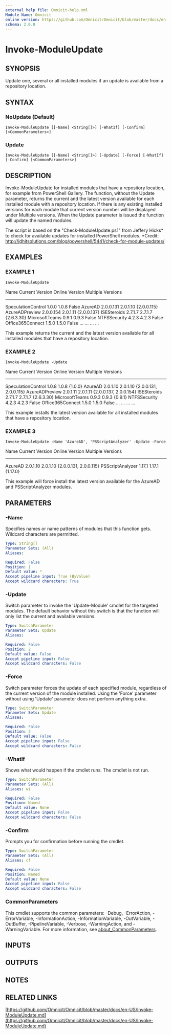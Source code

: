 ```yaml
---
external help file: Omnicit-help.xml
Module Name: Omnicit
online version: https://github.com/Omnicit/Omnicit/blob/master/docs/en-US/Invoke-ModuleUpdate.md
schema: 2.0.0
---
```


# Invoke-ModuleUpdate

## SYNOPSIS
Update one, several or all installed modules if an update is available from a repository location.

## SYNTAX

### NoUpdate (Default)
```
Invoke-ModuleUpdate [[-Name] <String[]>] [-WhatIf] [-Confirm] [<CommonParameters>]
```

### Update
```
Invoke-ModuleUpdate [[-Name] <String[]>] [-Update] [-Force] [-WhatIf] [-Confirm] [<CommonParameters>]
```

## DESCRIPTION
Invoke-ModuleUpdate for installed modules that have a repository location, for example from PowerShell Gallery.
The function, without the Update parameter, returns the current and the latest version available for each installed module with a repository location.
If there is any existing installed versions for each module that current version number will be displayed under Multiple versions.
When the Update parameter is issued the function will update the named modules.

The script is based on the "Check-ModuleUpdate.ps1" from Jeffery Hicks* to check for available updates for installed PowerShell modules.
*Credit: http://jdhitsolutions.com/blog/powershell/5441/check-for-module-updates/

## EXAMPLES

### EXAMPLE 1
```
Invoke-ModuleUpdate
```

Name                                             Current Version  Online Version   Multiple Versions
----                                             ---------------  --------------   -----------------
SpeculationControl                               1.0.0            1.0.8            False
AzureAD                                          2.0.0.131        2.0.1.10         {2.0.0.115}
AzureADPreview                                   2.0.0.154        2.0.1.11         {2.0.0.137}
ISESteroids                                      2.7.1.7          2.7.1.7          {2.6.3.30}
MicrosoftTeams                                   0.9.1            0.9.3            False
NTFSSecurity                                     4.2.3            4.2.3            False
Office365Connect                                 1.5.0            1.5.0            False
... 
... 
... 
...

This example returns the current and the latest version available for all installed modules that have a repository location.

### EXAMPLE 2
```
Invoke-ModuleUpdate -Update
```

Name                                             Current Version  Online Version   Multiple Versions
----                                             ---------------  --------------   -----------------
SpeculationControl                               1.0.8            1.0.8            {1.0.0}
AzureAD                                          2.0.1.10         2.0.1.10         {2.0.0.131, 2.0.0.115}
AzureADPreview                                   2.0.1.11         2.0.1.11         {2.0.0.137, 2.0.0.154}
ISESteroids                                      2.7.1.7          2.7.1.7          {2.6.3.30}
MicrosoftTeams                                   0.9.3            0.9.3            {0.9.1}
NTFSSecurity                                     4.2.3            4.2.3            False
Office365Connect                                 1.5.0            1.5.0            False
... 
... 
... 
...

This example installs the latest version available for all installed modules that have a repository location.

### EXAMPLE 3
```
Invoke-ModuleUpdate -Name 'AzureAD', 'PSScriptAnalyzer' -Update -Force
```

Name                                             Current Version  Online Version   Multiple Versions
----                                             ---------------  --------------   -----------------
AzureAD                                          2.0.1.10         2.0.1.10         {2.0.0.131, 2.0.0.115}
PSScriptAnalyzer                                 1.17.1           1.17.1           {1.17.0}

This example will force install the latest version available for the AzureAD and PSScriptAnalyzer modules.

## PARAMETERS

### -Name
Specifies names or name patterns of modules that this function gets.
Wildcard characters are permitted.

```yaml
Type: String[]
Parameter Sets: (All)
Aliases:

Required: False
Position: 1
Default value: *
Accept pipeline input: True (ByValue)
Accept wildcard characters: True
```

### -Update
Switch parameter to invoke the 'Update-Module' cmdlet for the targeted modules.
The default behavior without this switch is that the function will only list the current and available versions.

```yaml
Type: SwitchParameter
Parameter Sets: Update
Aliases:

Required: False
Position: 2
Default value: False
Accept pipeline input: False
Accept wildcard characters: False
```

### -Force
Switch parameter forces the update of each specified module, regardless of the current version of the module installed.
Using the 'Force' parameter without using 'Update' parameter does not perform anything extra.

```yaml
Type: SwitchParameter
Parameter Sets: Update
Aliases:

Required: False
Position: 3
Default value: False
Accept pipeline input: False
Accept wildcard characters: False
```

### -WhatIf
Shows what would happen if the cmdlet runs.
The cmdlet is not run.

```yaml
Type: SwitchParameter
Parameter Sets: (All)
Aliases: wi

Required: False
Position: Named
Default value: None
Accept pipeline input: False
Accept wildcard characters: False
```

### -Confirm
Prompts you for confirmation before running the cmdlet.

```yaml
Type: SwitchParameter
Parameter Sets: (All)
Aliases: cf

Required: False
Position: Named
Default value: None
Accept pipeline input: False
Accept wildcard characters: False
```

### CommonParameters
This cmdlet supports the common parameters: -Debug, -ErrorAction, -ErrorVariable, -InformationAction, -InformationVariable, -OutVariable, -OutBuffer, -PipelineVariable, -Verbose, -WarningAction, and -WarningVariable. For more information, see [about_CommonParameters](http://go.microsoft.com/fwlink/?LinkID=113216).

## INPUTS

## OUTPUTS

## NOTES

## RELATED LINKS

[https://github.com/Omnicit/Omnicit/blob/master/docs/en-US/Invoke-ModuleUpdate.md](https://github.com/Omnicit/Omnicit/blob/master/docs/en-US/Invoke-ModuleUpdate.md)

